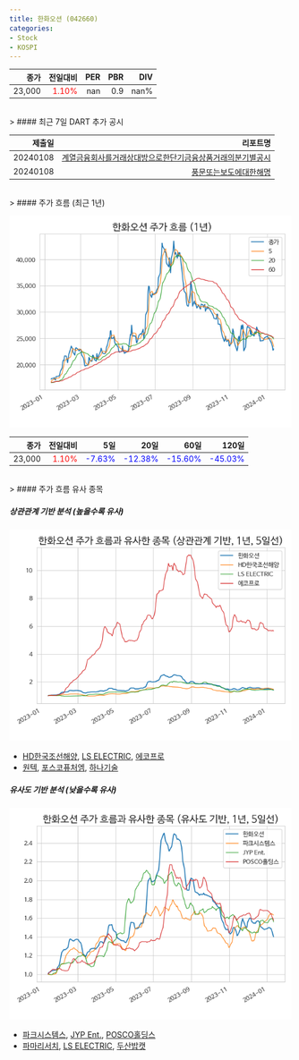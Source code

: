 ```yaml
---
title: 한화오션 (042660)
categories:
- Stock
- KOSPI
---
```


|종가|전일대비|PER|PBR|DIV|
|---:|-------:|--:|--:|--:|
|23,000|<span style="color: red">1.10%</span>|nan|0.9|nan%|

<!-- more -->

<br>
> #### 최근 7일 DART 추가 공시

|제출일|리포트명|
|-----:|-------:|
|20240108|[계열금융회사를거래상대방으로한단기금융상품거래의분기별공시](https://dart.fss.or.kr/dsaf001/main.do?rcpNo=20240108000210)|
|20240108|[풍문또는보도에대한해명](https://dart.fss.or.kr/dsaf001/main.do?rcpNo=20240108800156)|

<br>
> #### 주가 흐름 (최근 1년)

![042660](/assets/images/stock/042660.png)

|종가|전일대비|5일|20일|60일|120일|
|---:|-------:|--:|---:|---:|----:|
|23,000|<span style="color: red">1.10%</span>|<span style="color: blue">-7.63%</span>|<span style="color: blue">-12.38%</span>|<span style="color: blue">-15.60%</span>|<span style="color: blue">-45.03%</span>|

<br>
> #### 주가 흐름 유사 종목

##### 상관관계 기반 분석 (높을수록 유사)
![042660](/assets/images/stock/042660_corr.png)
- [HD한국조선해양](/009540/), [LS ELECTRIC](/010120/), [에코프로](/086520/)
- [원텍](/336570/), [포스코퓨처엠](/003670/), [하나기술](/299030/)

##### 유사도 기반 분석 (낮을수록 유사)
![042660](/assets/images/stock/042660_sim.png)
- [파크시스템스](/140860/), [JYP Ent.](/035900/), [POSCO홀딩스](/005490/)
- [파마리서치](/214450/), [LS ELECTRIC](/010120/), [두산밥캣](/241560/)